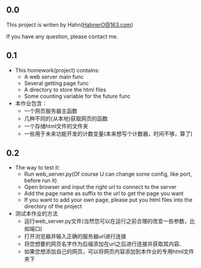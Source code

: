 ## 0.0
This project is writen by Hahn(HahnerO@163.com)

If you have any question, please contact me.

## 0.1
 - This homework(project) contains:
     - A web server main func
     - Several getting page func
     - A directory to store the html files
     - Some counting variable for the future func
 - 本作业包含：
     - 一个网页服务器主函数
     - 几种不同的(从本地)获取网页的函数
     - 一个存储html文件的文件夹
     - 一些用于未来功能开发的计数变量(本来想写个计数器，时间不够，算了)

## 0.2
 - The way to test it:
     - Run web_server.py(Of course U can change some config, like port, before run it)
     - Open browser and input the right url to connect to the server
     - Add the page name as suffix to the url to get the page you want
     - If you want to add your own page, please put you html files into the directory of the project
 - 测试本作业的方法
     - 运行web_server.py文件(当然您可以在运行之前合理的改变一些参数，比如端口)
     - 打开浏览器并输入正确的服务器url进行连接
     - 将您想要的网页名字作为后缀添加在url之后进行连接并获取其内容、
     - 如果您想添加自己的网页，可以将网页内容添加到本作业的专用html文件夹下
